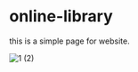 # online-library
this is a simple page for website.

![1 (2)](https://user-images.githubusercontent.com/109730066/180220000-7e83413c-389f-4cd6-acb4-9ed552e0794c.png)
